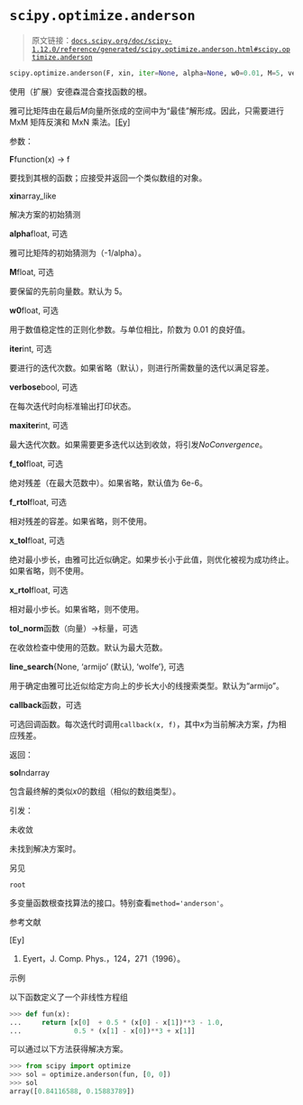 # `scipy.optimize.anderson`

> 原文链接：[`docs.scipy.org/doc/scipy-1.12.0/reference/generated/scipy.optimize.anderson.html#scipy.optimize.anderson`](https://docs.scipy.org/doc/scipy-1.12.0/reference/generated/scipy.optimize.anderson.html#scipy.optimize.anderson)

```py
scipy.optimize.anderson(F, xin, iter=None, alpha=None, w0=0.01, M=5, verbose=False, maxiter=None, f_tol=None, f_rtol=None, x_tol=None, x_rtol=None, tol_norm=None, line_search='armijo', callback=None, **kw)
```

使用（扩展）安德森混合查找函数的根。

雅可比矩阵由在最后*M*向量所张成的空间中为“最佳”解形成。因此，只需要进行 MxM 矩阵反演和 MxN 乘法。[[Ey]](#r00c808e12704-ey)

参数：

**F**function(x) -> f

要找到其根的函数；应接受并返回一个类似数组的对象。

**xin**array_like

解决方案的初始猜测

**alpha**float, 可选

雅可比矩阵的初始猜测为（-1/alpha）。

**M**float, 可选

要保留的先前向量数。默认为 5。

**w0**float, 可选

用于数值稳定性的正则化参数。与单位相比，阶数为 0.01 的良好值。

**iter**int, 可选

要进行的迭代次数。如果省略（默认），则进行所需数量的迭代以满足容差。

**verbose**bool, 可选

在每次迭代时向标准输出打印状态。

**maxiter**int, 可选

最大迭代次数。如果需要更多迭代以达到收敛，将引发*NoConvergence*。

**f_tol**float, 可选

绝对残差（在最大范数中）。如果省略，默认值为 6e-6。

**f_rtol**float, 可选

相对残差的容差。如果省略，则不使用。

**x_tol**float, 可选

绝对最小步长，由雅可比近似确定。如果步长小于此值，则优化被视为成功终止。如果省略，则不使用。

**x_rtol**float, 可选

相对最小步长。如果省略，则不使用。

**tol_norm**函数（向量）->标量，可选

在收敛检查中使用的范数。默认为最大范数。

**line_search**{None, ‘armijo’ (默认), ‘wolfe’}, 可选

用于确定由雅可比近似给定方向上的步长大小的线搜索类型。默认为“armijo”。

**callback**函数，可选

可选回调函数。每次迭代时调用`callback(x, f)`，其中*x*为当前解决方案，*f*为相应残差。

返回：

**sol**ndarray

包含最终解的类似*x0*的数组（相似的数组类型）。

引发：

未收敛

未找到解决方案时。

另见

`root`

多变量函数根查找算法的接口。特别查看`method='anderson'`。

参考文献

[Ey]

1.  Eyert，J. Comp. Phys.，124，271（1996）。

示例

以下函数定义了一个非线性方程组

```py
>>> def fun(x):
...     return [x[0]  + 0.5 * (x[0] - x[1])**3 - 1.0,
...             0.5 * (x[1] - x[0])**3 + x[1]] 
```

可以通过以下方法获得解决方案。

```py
>>> from scipy import optimize
>>> sol = optimize.anderson(fun, [0, 0])
>>> sol
array([0.84116588, 0.15883789]) 
```
